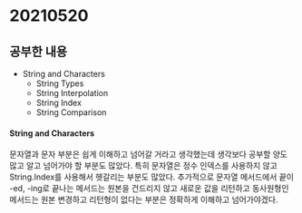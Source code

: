 # 20210520

## 공부한 내용
* String and Characters
  * String Types
  * String Interpolation
  * String Index
  * String Comparison


#### String and Characters
문자열과 문자 부분은 쉽게 이해하고 넘어갈 거라고 생각했는데 생각보다 공부할 양도 많고 알고 넘어가야 할 부분도 많았다.
특히 문자열은 정수 인덱스를 사용하지 않고 String.Index를 사용해서 헷갈리는 부분도 많았다.
추가적으로 문자열 메서드에서 끝이 -ed, -ing로 끝나는 메서드는 원본을 건드리지 않고 새로운 값을 리턴하고 동사원형인 메서드는 원본 변경하고 리턴형이 없다는 부분은 정확하게 이해하고 넘어가야겠다.




